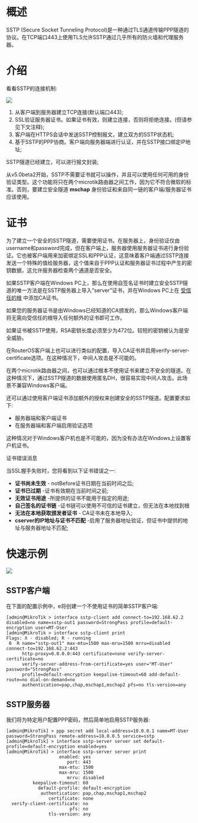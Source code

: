# 概述

SSTP (Secure Socket Tunneling Protocol)是一种通过TLS通道传输PPP隧道的协议。在TCP端口443上使用TLS允许SSTP通过几乎所有的防火墙和代理服务器。

# 介绍

看看SSTP的连接机制:
  

![](https://help.mikrotik.com/docs/download/attachments/2031645/Sstp-how-works.png?version=2&modificationDate=1615377176687&api=v2)

1. 从客户端到服务器建立TCP连接(默认端口443);
2. SSL验证服务器证书。如果证书有效，则建立连接，否则将拒绝连接。(但请参见下文注释);
3. 客户端在HTTPS会话中发送SSTP控制报文，建立双方的SSTP状态机;
4. 基于SSTP的PPP协商。客户端向服务器端进行认证，并在SSTP接口绑定IP地址;

SSTP隧道已经建立，可以进行报文封装;

从v5.0beta2开始，SSTP不需要证书就可以操作，并且可以使用任何可用的身份验证类型。这个功能将只在两个microtik路由器之间工作，因为它不符合微软的标准。否则，要建立安全隧道 **mschap** 身份验证和来自同一链的客户端/服务器证书应该使用。

# 证书

为了建立一个安全的SSTP隧道，需要使用证书。在服务器上，身份验证仅由username和password完成，但在客户端上，服务器使用服务器证书进行身份验证。它也被客户端用来加密绑定SSL和PPP认证，这意味着客户端通过SSTP连接发送一个特殊的值给服务器，这个值来自于PPP认证和服务器证书过程中产生的密钥数据，这允许服务器检查两个通道是否安全。

如果SSTP客户端在Windows PC上，那么在使用自签名证书时建立安全SSTP隧道的唯一方法是在SSTP服务器上导入“server”证书，并在Windows PC上在 [受信任的根](https://technet.microsoft.com/en-us/library/dd458982.aspx) 中添加CA证书。

如果您的服务器证书是由Windows已经知道的CA颁发的，那么Windows客户端将无需向受信任的根导入任何额外的证书即可工作。

如果证书被SSTP使用，RSA密钥长度必须至少为472位。较短的密钥被认为是安全威胁。

  

在RouterOS客户端上也可以进行类似的配置，导入CA证书并启用verify-server-certificate选项。在这种情况下，中间人攻击是不可能的。

在两个microtik路由器之间，也可以通过根本不使用证书来建立不安全的隧道。在这种情况下，通过SSTP隧道的数据使用匿名DH，很容易实现中间人攻击。此场景不兼容Windows客户端。

还可以通过使用客户端证书添加额外的授权来创建安全的SSTP隧道。配置要求如下:

- 服务器端和客户端证书
- 在服务器端和客户端启用验证选项

这种情况对于Windows客户机也是不可能的，因为没有办法在Windows上设置客户机证书。

证书错误消息

当SSL握手失败时，您将看到以下证书错误之一:

- **证书尚未生效** - notBefore证书日期在当前时间之后;
- **证书已过期** -证书有效期在当前时间之前;
- **无效证书用途** -所提供的证书不能用于指定的用途;
- **自己签名的证书链** -证书链可以使用不可信的证书建立，但无法在本地找到根
- **无法在本地获取颁发者证书** - CA证书未在本地导入;
- **cserver的IP地址与证书不匹配** -启用了服务器地址验证，但证书中提供的地址与服务器地址不匹配;

# 快速示例

![](https://help.mikrotik.com/docs/download/attachments/2031645/sstp-setup.jpg?version=1&modificationDate=1571825575193&api=v2)

## SSTP客户端

在下面的配置示例中，e将创建一个不使用证书的简单SSTP客户端:

```shell
[admin@MikroTik > interface sstp-client add connect-to=192.168.62.2 disabled=no name=sstp-out1 password=StrongPass profile=default-encryption user=MT-User
[admin@MikroTik > interface sstp-client print
Flags: X - disabled; R - running
 0  R name="sstp-out1" max-mtu=1500 max-mru=1500 mrru=disabled connect-to=192.168.62.2:443
      http-proxy=0.0.0.0:443 certificate=none verify-server-certificate=no
      verify-server-address-from-certificate=yes user="MT-User" password="StrongPass"
      profile=default-encryption keepalive-timeout=60 add-default-route=no dial-on-demand=no
      authentication=pap,chap,mschap1,mschap2 pfs=no tls-version=any
```

## SSTP服务器

我们将为特定用户配置PPP密码，然后简单地启用SSTP服务器:

```shell
[admin@MikroTik] > ppp secret add local-address=10.0.0.1 name=MT-User password=StrongPass remote-address=10.0.0.5 service=sstp
[admin@MikroTik] > interface sstp-server server set default-profile=default-encryption enabled=yes
[admin@MikroTik] > interface sstp-server server print
                    enabled: yes
                       port: 443
                    max-mtu: 1500
                    max-mru: 1500
                       mrru: disabled
          keepalive-timeout: 60
            default-profile: default-encryption
             authentication: pap,chap,mschap1,mschap2
                certificate: none
  verify-client-certificate: no
                        pfs: no
                tls-version: any
```